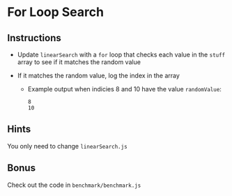# For Loop Search

## Instructions

- Update `linearSearch` with a `for` loop that checks each value in the `stuff` array to see if it matches the random value

- If it matches the random value, log the index in the array

  - Example output when indicies 8 and 10 have the value `randomValue`:

    ```
    8
    10
    ```

## Hints

You only need to change `linearSearch.js`

## Bonus

Check out the code in `benchmark/benchmark.js`
